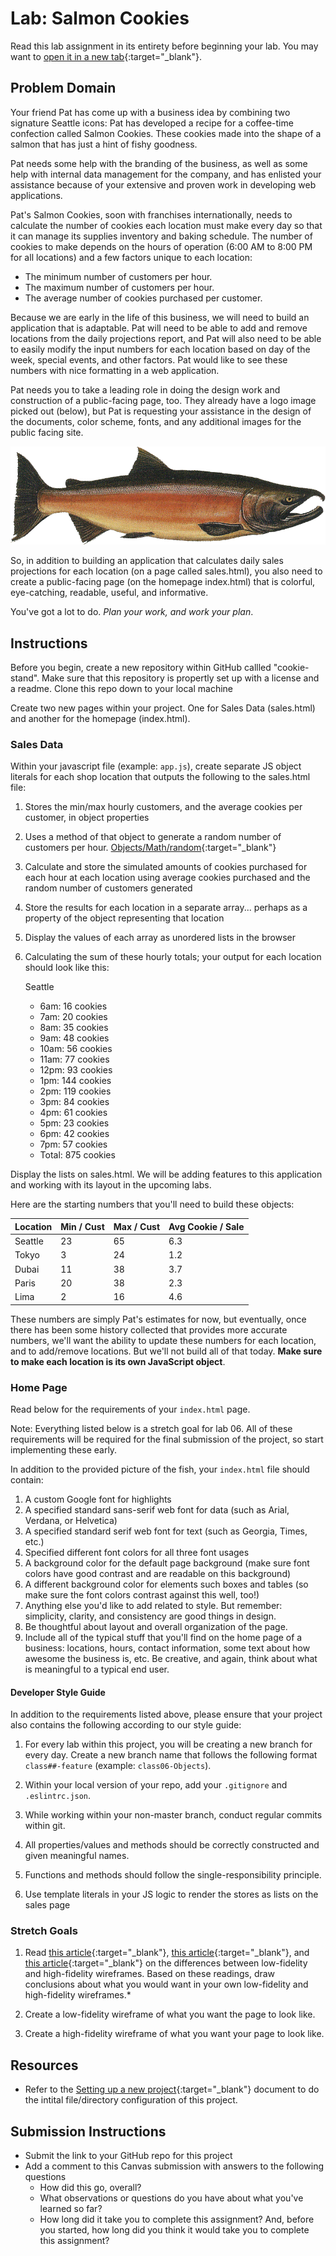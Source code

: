 # Lab: Salmon Cookies

Read this lab assignment in its entirety before beginning your lab. You may want to [open it in a new tab](https://codefellows.github.io/code-201-guide/curriculum/class-06/lab/){:target="_blank"}.

## Problem Domain

Your friend Pat has come up with a business idea by combining two signature Seattle icons: Pat has developed a recipe for a coffee-time confection called Salmon Cookies. These cookies made into the shape of a salmon that has just a hint of fishy goodness.

Pat needs some help with the branding of the business, as well as some help with internal data management for the company, and has enlisted your assistance because of your extensive and proven work in developing web applications.

Pat's Salmon Cookies, soon with franchises internationally, needs to calculate the number of cookies each location must make every day so that it can manage its supplies inventory and baking schedule. The number of cookies to make depends on the hours of operation (6:00 AM to 8:00 PM for all locations) and a few factors unique to each location:

- The minimum number of customers per hour.
- The maximum number of customers per hour.
- The average number of cookies purchased per customer.

Because we are early in the life of this business, we will need to build an application that is adaptable. Pat will need to be able to add and remove locations from the daily projections report, and Pat will also need to be able to easily modify the input numbers for each location based on day of the week, special events, and other factors. Pat would like to see these numbers with nice formatting in a web application.

Pat needs you to take a leading role in doing the design work and construction of a public-facing page, too. They already have a logo image picked out (below), but Pat is requesting your assistance in the design of the documents, color scheme, fonts, and any additional images for the public facing site.

![A salmon](./assets/salmon.png)

So, in addition to building an application that calculates daily sales projections for each location (on a page called sales.html), you also need to create a public-facing page (on the homepage index.html) that is colorful, eye-catching, readable, useful, and informative.

You've got a lot to do.
*Plan your work, and work your plan*.

## Instructions

Before you begin, create a new repository within GitHub callled "cookie-stand". Make sure that this repository is propertly set up with a license and a readme. Clone this repo down to your local machine

Create two new pages within your project. One for Sales Data (sales.html) and another for the homepage (index.html).

### Sales Data

Within your javascript file (example: `app.js`), create separate JS object literals for each shop location that outputs the following to the sales.html file:

1. Stores the min/max hourly customers, and the average cookies per customer, in object properties
1. Uses a method of that object to generate a random number of customers per hour. [Objects/Math/random](https://developer.mozilla.org/en-US/docs/Web/JavaScript/Reference/Global_Objects/Math/random){:target="_blank"}
1. Calculate and store the simulated amounts of cookies purchased for each hour at each location using average cookies purchased and the random number of customers generated
1. Store the results for each location in a separate array... perhaps as a property of the object representing that location
1. Display the values of each array as unordered lists in the browser
1. Calculating the sum of these hourly totals; your output for each location should look like this:

    Seattle
    - 6am: 16 cookies
    - 7am: 20 cookies
    - 8am: 35 cookies
    - 9am: 48 cookies
    - 10am: 56 cookies
    - 11am: 77 cookies
    - 12pm: 93 cookies
    - 1pm: 144 cookies
    - 2pm: 119 cookies
    - 3pm: 84 cookies
    - 4pm: 61 cookies
    - 5pm: 23 cookies
    - 6pm: 42 cookies
    - 7pm: 57 cookies
    - Total: 875 cookies

Display the lists on sales.html. We will be adding features to this application and working with its layout in the upcoming labs.

Here are the starting numbers that you'll need to build these objects:

Location        | Min / Cust | Max / Cust | Avg Cookie / Sale
----------------|------------|------------|-------------------
Seattle      |      23    |     65     |        6.3
Tokyo  |      3     |     24     |        1.2
Dubai     |      11    |     38     |        3.7
Paris |      20    |     38     |        2.3
Lima            |      2     |     16     |        4.6

These numbers are simply Pat's estimates for now, but eventually, once there has been some history collected that provides more accurate numbers, we'll want the ability to update these numbers for each location, and to add/remove locations. But we'll not build all of that today. **Make sure to make each location is its own JavaScript object**.

### Home Page

Read below for the requirements of your `index.html` page.

Note: Everything listed below is a stretch goal for lab 06. All of these requirements will be required for the final submission of the project, so start implementing these early.

In addition to the provided picture of the fish, your `index.html` file should contain:

1. A custom Google font for highlights
1. A specified standard sans-serif web font for data (such as Arial, Verdana, or Helvetica)
1. A specified standard serif web font for text (such as Georgia, Times, etc.)
1. Specified different font colors for all three font usages
1. A background color for the default page background (make sure font colors have good contrast and are readable on this background)
1. A different background color for elements such boxes and tables (so make sure the font colors contrast against this well, too!)
1. Anything else you'd like to add related to style. But remember: simplicity, clarity,  and consistency are good things in design.
1. Be thoughtful about layout and overall organization of the page.
1. Include all of the typical stuff that you'll find on the home page of a business: locations, hours, contact information, some text about how awesome the business is, etc. Be creative, and again, think about what is meaningful to a typical end user.

#### Developer Style Guide

In addition to the requirements listed above, please ensure that your project also contains the following according to our style guide:

1. For every lab within this project, you will be creating a new branch for every day. Create a new branch name that follows the following format `class##-feature` (example: `class06-Objects`).

1. Within your local version of your repo, add your `.gitignore` and `.eslintrc.json`.

1. While working within your non-master branch, conduct regular commits within git.

1. All properties/values and methods should be correctly constructed and given meaningful names.

1. Functions and methods should follow the single-responsibility principle.

1. Use template literals in your JS logic to render the stores as lists on the sales page

### Stretch Goals

1. Read [this article](https://steadfastcreative.com/low-fidelity-vs-high-fidelity-wireframes/){:target="_blank"}, [this article](https://mentormate.com/blog/low-fidelity-wireframes-vs-high-fidelity-wireframes/){:target="_blank"}, and [this article](https://www.justinmind.com/blog/low-fidelity-vs-high-fidelity-wireframing-is-paper-dead/){:target="_blank"} on the differences between low-fidelity and high-fidelity wireframes. Based on these readings, draw conclusions about what you would want in your own low-fidelity and high-fidelity wireframes.*

1. Create a low-fidelity wireframe of what you want the page to look like.

1. Create a high-fidelity wireframe of what you want your page to look like.

## Resources

- Refer to the [Setting up a new project](../class-02/project_setup){:target="_blank"} document to do the intital file/directory configuration of this project.

## Submission Instructions

- Submit the link to your GitHub repo for this project
- Add a comment to this Canvas submission with answers to the following questions
  - How did this go, overall?
  - What observations or questions do you have about what you've learned so far?
  - How long did it take you to complete this assignment? And, before you started, how long did you think it would take you to complete this assignment?
